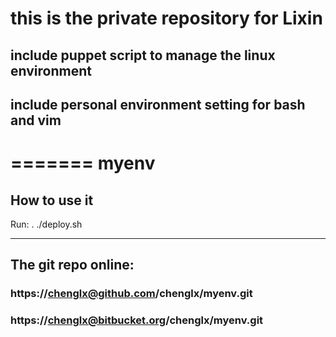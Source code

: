 # this is the private repository for Lixin

## include puppet script to manage the linux environment

## include personal environment setting for bash and vim
=======
myenv
=====

## How to use it
Run: . ./deploy.sh

-----
## The git repo online:

### https://chenglx@github.com/chenglx/myenv.git
### https://chenglx@bitbucket.org/chenglx/myenv.git
